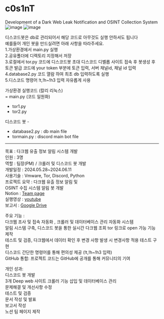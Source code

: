 # c0s1nT  
Development of a Dark Web Leak Notification and OSINT Collection System  
![image](https://github.com/user-attachments/assets/7e5d924b-962c-48ce-9073-7e22c2df8b85)
![image](https://github.com/user-attachments/assets/aea96225-10af-4013-a82e-5c5c5d79459e)


디스코드봇은 db로 관리되어서 해당 코드로 아무것도 실행 안하셔도 됩니다  
예를들어  개인 봇을 만드실려면 아래 사항을 따라주세요.  
1.가상환경에서 main.py 실행  
2.공유폴더에 디렉토리 지정해서 저장  
3.로컬에서 tor.py 코드에 디스코드봇 초대 디스코드 디벨롭 사이트 접속 후 봇생성 후 토큰 발급 코드에 your token 부분에 토큰 입력, 서버 채널id, 채널 id  입력   
4.database2.py 코드 열람 하여 최초 db 입력하도록 실행   
5.디스코드 명령어 !t,!h~!h3 입력 자유롭게 사용  

가상환경 실행코드 (칼리 리눅스)  
= main.py (코드 일원화)  
- tor1.py  
- tor2.py  

디스코드 봇 -  
- database2.py : db main file  
- tormain.py : discord main bot file

---

목표 : 다크웹 유출 정보 알림 시스템 개발  
인원 : 3명  
역할 : 팀장(PM) / 크롤러 및 디스코드 봇 개발  
개발일정 : 2024.05.28~2024.06.11  
사용기술 : Vmware, Tor, Discord, Python  
프로젝트 요약 : 다크웹 유출 정보 알림 및  
OSINT 수집 시스템 알림 봇 개발  
Notion : [Team page](https://heavenly-sponge-d64.notion.site/3-18aa9083fe54412db7a75a1c22e855c4)  
실행영상 : [youtube](https://www.youtube.com/watch?v=CRGCGoviEV0)  
보고서 : [Google Drive](https://drive.google.com/file/d/1TlANg5VdX2b9OCp8iXmrVV9rvkmRB-eD/view)  
  
주요 기능 :  
다크웹 조사 및 접속 자동화 , 크롤러 및 데이터베이스 관리 자동화 시스템  
알림 시스템 구축, 디스코드 봇을 통한 실시간 다크웹 조회 tor 링크로 open 가능 기능 제작  
테스트 및 검증, 다크웹에서 데이터 확인 후 변경 사항 발생 시 변경사항 적용 테스트 구현  
디스코드 간단한 명령어를 통해 편의성 제공 (!t,!h~!h3 입력)  
GitHub 통합: 프로젝트 코드는 GitHub에 공개를 통해 커뮤니티의 기여  

개인 성과:  
디스코드 봇 개발  
3개 Deep web 사이트 크롤러 기능 삽입 및 데이터베이스 관리  
문제해결 및 개선사항 수정  
테스트 및 검증  
문서 작성 및 발표  
보고서 작성  
노션 팀 페이지 제작  
